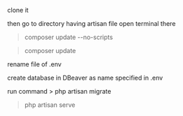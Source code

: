 clone it

then go to directory having artisan file
open terminal there

> composer update --no-scripts

> composer update 

rename file of .env

create database in DBeaver as name specified in .env

run command > php artisan migrate

> php artisan serve